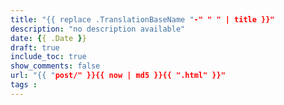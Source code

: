 ```yaml
---
title: "{{ replace .TranslationBaseName "-" " " | title }}"
description: "no description available"
date: {{ .Date }}
draft: true
include_toc: true
show_comments: false
url: "{{ "post/" }}{{ now | md5 }}{{ ".html" }}"
tags : 
---
```



<!--more-->

